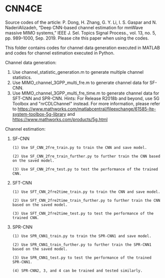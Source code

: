 # CNN4CE
Source codes of the article: P. Dong, H. Zhang, G. Y. Li, I. S. Gaspar and N. NaderiAlizadeh, “Deep CNN-based channel estimation for mmWave massive MIMO systems,” IEEE J. Sel. Topics Signal Process., vol. 13, no. 5, pp. 989–1000, Sep. 2019. Please cite this paper when using the codes.

This folder contains codes for channel data generation executed in MATLAB and codes for channel estimation executed in Python. 

Channel data generation:
1. Use channel_statistic_generation.m to generate multiple channel statistics.
2. Use MIMO_channel_3GPP_multi_fre.m to generate channel data for SF-CNN.
3. Use MIMO_channel_3GPP_multi_fre_time.m to generate channel data for SFT-CNN and SPR-CNN.
Hints: For Release R2018b and beyond, use 5G Toolbox and "nrCDLChannel" instead. For more information, please refer to https://www.mathworks.com/matlabcentral/fileexchange/61585-lte-system-toolbox-5g-library and https://www.mathworks.com/products/5g.html

Channel estimation:
1. SF-CNN

       (1) Use SF_CNN_2fre_train.py to train the CNN and save model.

       (2) Use SF_CNN_2fre_train_further.py to further train the CNN based on the saved model.

       (3) Use SF_CNN_2fre_test.py to test the performance of the trained CNN.

2. SFT-CNN

       (1) Use SFT_CNN_2fre2time_train.py to train the CNN and save model.

       (2) Use SFT_CNN_2fre2time_train_further.py to further train the CNN based on the saved model.

       (3) Use SFT_CNN_2fre2time_test.py to test the performance of the trained CNN.
       
3. SPR-CNN

       (1) Use SPR_CNN1_train.py to train the SPR-CNN1 and save model.

       (2) Use SPR_CNN1_train_further.py to further train the SPR-CNN1 based on the saved model.

       (3) Use SPR_CNN1_test.py to test the performance of the trained SPR-CNN1.
       
       (4) SPR-CNN2, 3, and 4 can be trained and tested similarly.
